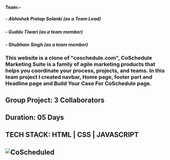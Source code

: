 <h4>Team:-<h4/>
<h5>- Abhishek Pratap Solanki (as a Team Lead)<h5/>
<h5>- Guddu Tiwari (as a team member)<h5/>
<h5>- Shubham Singh (as a team member)<h5/>

<h3>
This website is a clone of "coschedule.com", CoSchedule Marketing Suite is a family of agile marketing products that helps you coordinate your process, projects, and teams. In this team project I created navbar, Home page, footer part and Headline page and Build Your Case For CoSchedule page.
<h3/>

<h2>
Group Project: 3 Collaborators  
<h2/>
<h2>
  Duration: 05 Days
<h2/>
<h2>
TECH STACK: HTML | CSS | JAVASCRIPT
<h2/>

<img src="https://abhishek07788.github.io/static/media/cosheduleClone.d79edea24b18ca7055af.gif" alt="CoScheduled"/>
